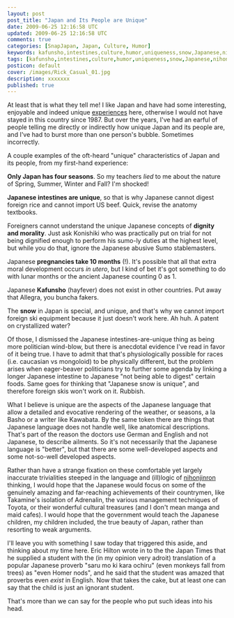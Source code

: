 ```yaml
---           
layout: post
post_title: "Japan and Its People are Unique"
date: 2009-06-25 12:16:58 UTC
updated: 2009-06-25 12:16:58 UTC
comments: true
categories: [SnapJapan, Japan, Culture, Humor]
keywords: kafunsho,intestines,culture,humor,uniqueness,snow,Japanese,nihonjinron,japan,hay fever
tags: [kafunsho,intestines,culture,humor,uniqueness,snow,Japanese,nihonjinron,japan,hay fever]
posticon: default
cover: /images/Rick_Casual_01.jpg
description: xxxxxxx
published: true
---
```

 


At least that is what they tell me! I like Japan and have had some interesting, enjoyable and indeed unique [experiences](http://rick.cogley.info/snapjapan/index.php?id=1179954821681942485) here, otherwise I would not have stayed in this country since 1987. But over the years, I've had an earful of people telling me directly or indirectly how unique Japan and its people are, and I've had to burst more than one person's bubble. Sometimes incorrectly. 




A couple examples of the oft-heard "unique" characteristics of Japan and its people, from my first-hand experience: 









**Only Japan has four seasons**. So my teachers _lied_ to me about the nature of Spring, Summer, Winter and Fall? I'm shocked!




**Japanese intestines are unique**, so that is why Japanese cannot digest foreign rice and cannot import US beef. Quick, revise the anatomy textbooks.




Foreigners cannot understand the unique Japanese concepts of **dignity and morality**. Just ask Konishiki who was practically put on trial for not being dignified enough to perform his sumo-ly duties at the highest level, but while you do that, ignore the Japanese abusive Sumo stablemasters. 




Japanese **pregnancies take 10 months** (!). It's possible that all that extra moral development occurs _in utero_, but I kind of bet it's got something to do with lunar months or the ancient Japanese counting 0 as 1.




Japanese **Kafunsho** (hayfever) does not exist in other countries. Put away that Allegra, you buncha fakers.




The **snow** in Japan is special, and unique, and that's why we cannot import foreign ski equipment because it just doesn't work here. Ah huh. A patent on crystallized water? 









Of those, I dismissed the Japanese intestines-are-unique thing as being more politician wind-blow, but there is anecdotal evidence I've read in favor of it being true. I have to admit that that's physiologically possible for races (i.e. caucasian vs mongoloid) to be physically different, but the problem arises when eager-beaver politicians try to further some agenda by linking a longer Japanese intestine to Japanese "not being able to digest" certain foods. Same goes for thinking that "Japanese snow is unique", and therefore foreign skis won't work on it. Rubbish. 




What I believe is unique are the aspects of the Japanese language that allow a detailed and evocative rendering of the weather, or seasons, a la Basho or a writer like Kawabata. By the same token there are things that Japanese language does not handle well, like anatomical descriptions. That's part of the reason the doctors use German and English and not Japanese, to describe ailments. So it's not necessarily that the Japanese language is "better", but that there are some well-developed aspects and some not-so-well developed aspects. 




Rather than have a strange fixation on these comfortable yet largely inaccurate trivialities steeped in the language and (ill)logic of [nihonjinron](http://en.wikipedia.org/wiki/Nihonjinron) thinking, I would hope that the Japanese would focus on some of the genuinely amazing and far-reaching achievements of their countrymen, like Takamine's isolation of Adrenalin, the various management techniques of Toyota, or their wonderful cultural treasures (and I don't mean manga and maid cafes). I would hope that the government would teach the Japanese children, my children included, the true beauty of Japan, rather than resorting to weak arguments. 




I'll leave you with something I saw today that triggered this aside, and thinking about my time here. Eric Hilton wrote in to the the Japan Times that he supplied a student with the (in my opinion very adroit) translation of a popular Japanese proverb "saru mo ki kara ochiru" (even monkeys fall from trees) as "even Homer nods", and he said that the student was amazed that proverbs even _exist_ in English. Now that takes the cake, but at least one can say that the child is just an ignorant student. 




That's more than we can say for the people who put such ideas into his head.  


